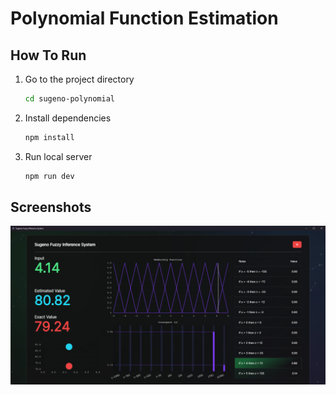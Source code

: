 # Polynomial Function Estimation

## How To Run

1. Go to the project directory

    ```bash
    cd sugeno-polynomial
    ```

2. Install dependencies

    ```bash
    npm install
    ```

3. Run local server

    ```bash
    npm run dev
    ```

## Screenshots

![Screenshot #2](./img/sample-2.png)